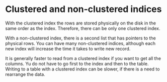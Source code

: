 # Clustered and non-clustered indices

With the clustered index the rows are stored physically on the disk in the same order as the index. Therefore, there can be only one clustered index.

With a non-clustered index, there is a second list that has pointers to the physical rows. You can have many non-clustered indices, although each new index will increase the time it takes to write new record.

It is generally faster to read from a clustered index if you want to get all the columns. Yu do not have to go first to the index and then to the table. Writing to a table with a clustered index can be slower, if there is a need to rearrange the data.